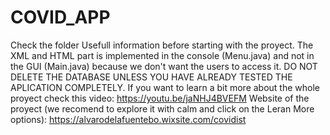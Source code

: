 # COVID_APP
Check the folder Usefull information before starting with the proyect.
The XML and HTML part is implemented in the console (Menu.java) and not in the GUI (Main.java) because we don't want the users to access it.
DO NOT DELETE THE DATABASE UNLESS YOU HAVE ALREADY TESTED THE APLICATION COMPLETELY.
If you want to learn a bit more about the whole proyect check this video: https://youtu.be/jaNHJ4BVEFM
Website of the proyect (we recomend to explore it with calm and click on the Leran More options): https://alvarodelafuentebo.wixsite.com/covidist
